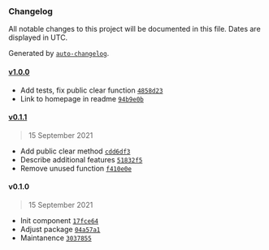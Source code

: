 ### Changelog

All notable changes to this project will be documented in this file. Dates are displayed in UTC.

Generated by [`auto-changelog`](https://github.com/CookPete/auto-changelog).

#### [v1.0.0](https://github.com/ddamato/component-anatomy/compare/v0.1.1...v1.0.0)

- Add tests, fix public clear function [`4858d23`](https://github.com/ddamato/component-anatomy/commit/4858d231e3bcd3b6de043c9504876390d70753ca)
- Link to homepage in readme [`94b9e0b`](https://github.com/ddamato/component-anatomy/commit/94b9e0b9e8f8e79c6d06f004d686f1818692828a)

#### [v0.1.1](https://github.com/ddamato/component-anatomy/compare/v0.1.0...v0.1.1)

> 15 September 2021

- Add public clear method [`cdd6df3`](https://github.com/ddamato/component-anatomy/commit/cdd6df36709fe2d1f5200abaaa40456d59abe228)
- Describe additional features [`51832f5`](https://github.com/ddamato/component-anatomy/commit/51832f5f88ef706c6bcf9c5abd07634bded8f92d)
- Remove unused function [`f410e0e`](https://github.com/ddamato/component-anatomy/commit/f410e0e448550f621ac84daa55cd0d874b2e70a2)

#### v0.1.0

> 15 September 2021

- Init component [`17fce64`](https://github.com/ddamato/component-anatomy/commit/17fce6482264285b5a112d40dec3b97f8b70bce4)
- Adjust package [`04a57a1`](https://github.com/ddamato/component-anatomy/commit/04a57a174e4dc7ba06df92a5f096fe27c9ba9a29)
- Maintanence [`3037855`](https://github.com/ddamato/component-anatomy/commit/303785570edc095775ead9827c4faee412f9c1f2)
